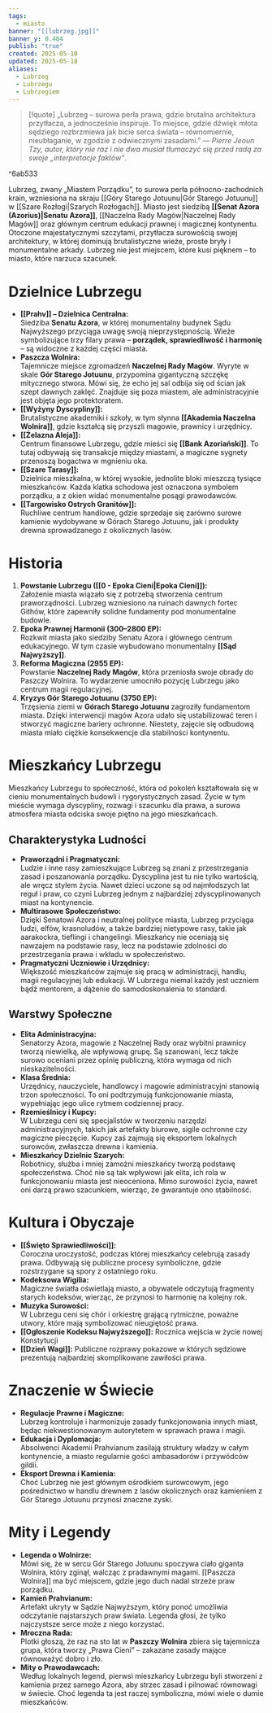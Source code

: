 ```yaml
---
tags:
  - miasto
banner: "[[lubrzeg.jpg]]"
banner_y: 0.484
publish: "true"
created: 2025-05-10
updated: 2025-05-18
aliases:
  - Lubrzeg
  - Lubrzegu
  - Lubrzegiem
---
```

> [!quote] „Lubrzeg – surowa perła prawa, gdzie brutalna architektura przytłacza, a jednocześnie inspiruje. To miejsce, gdzie dźwięk młota sędziego rozbrzmiewa jak bicie serca świata – równomiernie, nieubłaganie, w zgodzie z odwiecznymi zasadami.”
> — _Pierre Jeoun Tzy, autor, który nie raz i nie dwa musiał tłumaczyć się przed radą za swoje „interpretacje faktów”_.

^6ab533

Lubrzeg, zwany „Miastem Porządku”, to surowa perła północno-zachodnich krain, wzniesiona na skraju [[Góry Starego Jotuunu|Gór Starego Jotuunu]] w [[Szare Rozłogi|Szarych Rozłogach]]. Miasto jest siedzibą **[[Senat Azora (Azorius)|Senatu Azora]]**, [[Naczelna Rady Magów|Naczelnej Rady Magów]] oraz głównym centrum edukacji prawnej i magicznej kontynentu. Otoczone majestatycznymi szczytami, przytłacza surowością swojej architektury, w której dominują brutalistyczne wieże, proste bryły i monumentalne arkady. Lubrzeg nie jest miejscem, które kusi pięknem – to miasto, które narzuca szacunek.
# **Dzielnice Lubrzegu**
- **[[Prahv]] – Dzielnica Centralna:**  
    Siedziba **Senatu Azora**, w której monumentalny budynek Sądu Najwyższego przyciąga uwagę swoją nieprzystępnością. Wieże symbolizujące trzy filary prawa – **porządek, sprawiedliwość i harmonię** – są widoczne z każdej części miasta.
- **Paszcza Wolnira:**  
    Tajemnicze miejsce zgromadzeń **Naczelnej Rady Magów**. Wyryte w skale **Gór Starego Jotuunu**, przypomina gigantyczną szczękę mitycznego stwora. Mówi się, że echo jej sal odbija się od ścian jak szept dawnych zaklęć. Znajduje się poza miastem, ale administracyjnie jest objęta jego protektoratem.
- **[[Wyżyny Dyscypliny]]:**  
    Brutalistyczne akademiki i szkoły, w tym słynna **[[Akademia Naczelna Wolnira]]**, gdzie kształcą się przyszli magowie, prawnicy i urzędnicy.
- **[[Żelazna Aleja]]:**  
    Centrum finansowe Lubrzegu, gdzie mieści się **[[Bank Azoriański]]**. To tutaj odbywają się transakcje między miastami, a magiczne sygnety przenoszą bogactwa w mgnieniu oka.
- **[[Szare Tarasy]]:**  
    Dzielnica mieszkalna, w której wysokie, jednolite bloki mieszczą tysiące mieszkańców. Każda klatka schodowa jest oznaczona symbolem porządku, a z okien widać monumentalne posągi prawodawców.
- **[[Targowisko Ostrych Granitów]]:**  
    Ruchliwe centrum handlowe, gdzie sprzedaje się zarówno surowe kamienie wydobywane w Górach Starego Jotuunu, jak i produkty drewna sprowadzanego z okolicznych lasów.
# **Historia**
1. **Powstanie Lubrzegu ([[0 - Epoka Cieni|Epoka Cieni]]):**  
    Założenie miasta wiązało się z potrzebą stworzenia centrum praworządności. Lubrzeg wzniesiono na ruinach dawnych fortec Githów, które zapewniły solidne fundamenty pod monumentalne budowle.
2. **Epoka Prawnej Harmonii (300–2800 EP):**  
    Rozkwit miasta jako siedziby Senatu Azora i głównego centrum edukacyjnego. W tym czasie wybudowano monumentalny **[[Sąd Najwyższy]]**.
3. **Reforma Magiczna (2955 EP):**  
    Powstanie **Naczelnej Rady Magów**, która przeniosła swoje obrady do Paszczy Wolnira. To wydarzenie umocniło pozycję Lubrzegu jako centrum magii regulacyjnej.
4. **Kryzys Gór Starego Jotuunu (3750 EP):**  
    Trzęsienia ziemi w **Górach Starego Jotuunu** zagroziły fundamentom miasta. Dzięki interwencji magów Azora udało się ustabilizować teren i stworzyć magiczne bariery ochronne. Niestety, zajęcie się odbudową miasta miało ciężkie konsekwencje dla stabilności kontynentu.
# **Mieszkańcy Lubrzegu**
Mieszkańcy Lubrzegu to społeczność, która od pokoleń kształtowała się w cieniu monumentalnych budowli i rygorystycznych zasad. Życie w tym mieście wymaga dyscypliny, rozwagi i szacunku dla prawa, a surowa atmosfera miasta odciska swoje piętno na jego mieszkańcach.
## **Charakterystyka Ludności**
- **Praworządni i Pragmatyczni:**  
    Ludzie i inne rasy zamieszkujące Lubrzeg są znani z przestrzegania zasad i poszanowania porządku. Dyscyplina jest tu nie tylko wartością, ale wręcz stylem życia. Nawet dzieci uczone są od najmłodszych lat reguł i praw, co czyni Lubrzeg jednym z najbardziej zdyscyplinowanych miast na kontynencie.
- **Multirasowe Społeczeństwo:**  
    Dzięki Senatowi Azora i neutralnej polityce miasta, Lubrzeg przyciąga ludzi, elfów, krasnoludów, a także bardziej nietypowe rasy, takie jak aarakockra, tieflingi i changelingi. Mieszkańcy nie oceniają się nawzajem na podstawie rasy, lecz na podstawie zdolności do przestrzegania prawa i wkładu w społeczeństwo.
- **Pragmatyczni Uczniowie i Urzędnicy:**  
    Większość mieszkańców zajmuje się pracą w administracji, handlu, magii regulacyjnej lub edukacji. W Lubrzegu niemal każdy jest uczniem bądź mentorem, a dążenie do samodoskonalenia to standard.
## **Warstwy Społeczne**
- **Elita Administracyjna:**  
    Senatorzy Azora, magowie z Naczelnej Rady oraz wybitni prawnicy tworzą niewielką, ale wpływową grupę. Są szanowani, lecz także surowo oceniani przez opinię publiczną, która wymaga od nich nieskazitelności.
- **Klasa Średnia:**  
    Urzędnicy, nauczyciele, handlowcy i magowie administracyjni stanowią trzon społeczności. To oni podtrzymują funkcjonowanie miasta, wypełniając jego ulice rytmem codziennej pracy.
- **Rzemieślnicy i Kupcy:**  
    W Lubrzegu ceni się specjalistów w tworzeniu narzędzi administracyjnych, takich jak artefakty biurowe, sigile ochronne czy magiczne pieczęcie. Kupcy zaś zajmują się eksportem lokalnych surowców, zwłaszcza drewna i kamienia.
- **Mieszkańcy Dzielnic Szarych:**  
    Robotnicy, służba i mniej zamożni mieszkańcy tworzą podstawę społeczeństwa. Choć nie są tak wpływowi jak elita, ich rola w funkcjonowaniu miasta jest nieoceniona. Mimo surowości życia, nawet oni darzą prawo szacunkiem, wierząc, że gwarantuje ono stabilność.
# **Kultura i Obyczaje**
- **[[Święto Sprawiedliwości]]:**  
    Coroczna uroczystość, podczas której mieszkańcy celebrują zasady prawa. Odbywają się publiczne procesy symboliczne, gdzie rozstrzygane są spory z ostatniego roku.
- **Kodeksowa Wigilia:**  
    Magiczne światła oświetlają miasto, a obywatele odczytują fragmenty starych kodeksów, wierząc, że przynosi to harmonię na kolejny rok.
- **Muzyka Surowości:**  
    W Lubrzegu ceni się chór i orkiestrę grającą rytmiczne, poważne utwory, które mają symbolizować nieugiętość prawa.
- **[[Ogłoszenie Kodeksu Najwyższego]]:**
	Rocznica wejścia w życie nowej Konstytucji
- **[[Dzień Wagi]]:**
	Publiczne rozprawy pokazowe w których sędziowe prezentują najbardziej skomplikowane zawiłości prawa.
# **Znaczenie w Świecie**
- **Regulacje Prawne i Magiczne:**  
    Lubrzeg kontroluje i harmonizuje zasady funkcjonowania innych miast, będąc niekwestionowanym autorytetem w sprawach prawa i magii.
- **Edukacja i Dyplomacja:**  
    Absolwenci Akademii Prahvianum zasilają struktury władzy w całym kontynencie, a miasto regularnie gości ambasadorów i przywódców gildii.
- **Eksport Drewna i Kamienia:**  
    Choć Lubrzeg nie jest głównym ośrodkiem surowcowym, jego pośrednictwo w handlu drewnem z lasów okolicznych oraz kamieniem z Gór Starego Jotuunu przynosi znaczne zyski.
# **Mity i Legendy**
- **Legenda o Wolnirze:**  
    Mówi się, że w sercu Gór Starego Jotuunu spoczywa ciało giganta Wolnira, który zginął, walcząc z pradawnymi magami. [[Paszcza Wolnira]] ma być miejscem, gdzie jego duch nadal strzeże praw porządku.
- **Kamień Prahvianum:**  
    Artefakt ukryty w Sądzie Najwyższym, który ponoć umożliwia odczytanie najstarszych praw świata. Legenda głosi, że tylko najczystsze serce może z niego korzystać.
- **Mroczna Rada:**  
    Plotki głoszą, że raz na sto lat w **Paszczy Wolnira** zbiera się tajemnicza grupa, która tworzy „Prawa Cieni” – zakazane zasady mające równoważyć dobro i zło.
- **Mity o Prawodawcach:**  
	Według lokalnych legend, pierwsi mieszkańcy Lubrzegu byli stworzeni z kamienia przez samego Azora, aby strzec zasad i pilnować równowagi w świecie. Choć legenda ta jest raczej symboliczna, mówi wiele o dumie mieszkańców.
